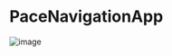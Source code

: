 # PaceNavigationApp

![image](https://github.com/HusanjonDeveloper/PaceNavigationApp/assets/120047912/ebb37b3c-73f6-42af-a10a-ba6668f45749)

